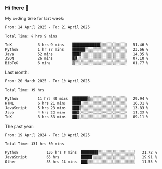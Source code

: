 ### Hi there 👋

My coding time for last week:

<!--START_SECTION:week-->

```txt
From: 14 April 2025 - To: 21 April 2025

Total Time: 6 hrs 9 mins

TeX            3 hrs 9 mins    █████████████░░░░░░░░░░░░   51.46 %
Python         1 hr 27 mins    ██████░░░░░░░░░░░░░░░░░░░   23.66 %
Java           52 mins         ███▓░░░░░░░░░░░░░░░░░░░░░   14.35 %
JSON           26 mins         █▓░░░░░░░░░░░░░░░░░░░░░░░   07.10 %
BibTeX         6 mins          ▒░░░░░░░░░░░░░░░░░░░░░░░░   01.77 %
```

<!--END_SECTION:week-->

Last month:

<!--START_SECTION:month-->

```txt
From: 20 March 2025 - To: 19 April 2025

Total Time: 39 hrs

Python         11 hrs 40 mins  ███████▒░░░░░░░░░░░░░░░░░   29.94 %
HTML           6 hrs 21 mins   ████░░░░░░░░░░░░░░░░░░░░░   16.31 %
JavaScript     5 hrs 23 mins   ███▒░░░░░░░░░░░░░░░░░░░░░   13.83 %
Java           4 hrs 22 mins   ██▓░░░░░░░░░░░░░░░░░░░░░░   11.23 %
TeX            3 hrs 33 mins   ██▒░░░░░░░░░░░░░░░░░░░░░░   09.11 %
```

<!--END_SECTION:month-->

The past year:

<!--START_SECTION:year-->

```txt
From: 19 April 2024 - To: 19 April 2025

Total Time: 331 hrs 30 mins

Python             105 hrs 8 mins  ████████░░░░░░░░░░░░░░░░░   31.72 %
JavaScript         66 hrs          █████░░░░░░░░░░░░░░░░░░░░   19.91 %
Other              38 hrs 18 mins  ███░░░░░░░░░░░░░░░░░░░░░░   11.55 %
```

<!--END_SECTION:year-->
